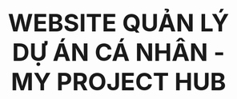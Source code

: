<p align="center"><strong><font size="12">WEBSITE QUẢN LÝ DỰ ÁN CÁ NHÂN - MY PROJECT HUB</font></strong></p>
